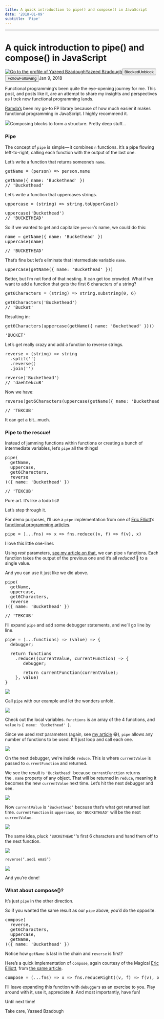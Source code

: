```yaml
---
title: A quick introduction to pipe() and compose() in JavaScript
date: '2018-01-09'
subtitle: 'Pipe'
---
```


* * *

# A quick introduction to pipe() and compose() in JavaScript

[![Go to the profile of Yazeed Bzadough](https://cdn-images-1.medium.com/fit/c/100/100/1*D0_8f6gW_H8ufCLRpsjVtA@2x.jpeg)](https://medium.freecodecamp.org/@yazeedb?source=post_header_lockup)[Yazeed Bzadough](https://medium.freecodecamp.org/@yazeedb)<span class="followState js-followState" data-user-id="93124e8e38fc"><button class="button button--smallest u-noUserSelect button--withChrome u-baseColor--buttonNormal button--withHover button--unblock js-unblockButton u-marginLeft10 u-xs-hide" data-action="sign-up-prompt" data-sign-in-action="toggle-block-user" data-requires-token="true" data-redirect="https://medium.freecodecamp.org/pipe-and-compose-in-javascript-5b04004ac937" data-action-source="post_header_lockup"><span class="button-label  button-defaultState">Blocked</span><span class="button-label button-hoverState">Unblock</span></button><button class="button button--primary button--smallest button--dark u-noUserSelect button--withChrome u-accentColor--buttonDark button--follow js-followButton u-marginLeft10 u-xs-hide" data-action="sign-up-prompt" data-sign-in-action="toggle-subscribe-user" data-requires-token="true" data-redirect="https://medium.com/_/subscribe/user/93124e8e38fc" data-action-source="post_header_lockup-93124e8e38fc-------------------------follow_byline"><span class="button-label  button-defaultState js-buttonLabel">Follow</span><span class="button-label button-activeState">Following</span></button></span><time datetime="2018-01-10T02:30:12.005Z">Jan 9, 2018</time><span class="middotDivider u-fontSize12"></span><span class="readingTime" title="4 min read"></span>

Functional programming’s been quite the eye-opening journey for me. This post, and posts like it, are an attempt to share my insights and perspectives as I trek new functional programming lands.

[Ramda’s](http://ramdajs.com/) been my go-to FP library because of how much easier it makes functional programming in JavaScript. I highly recommend it.

![](https://cdn-images-1.medium.com/max/1600/1*FKEc-DbmFn54VPLQmCOLRA.jpeg)Composing blocks to form a structure. Pretty deep stuff…

### Pipe

The concept of `pipe` is simple — it combines `n` functions. It’s a pipe flowing left-to-right, calling each function with the output of the last one.

Let’s write a function that returns someone’s `name`.

<pre name="42c1" id="42c1" class="graf graf--pre graf-after--p">getName = (person) => person.name</pre>

<pre name="1ffe" id="1ffe" class="graf graf--pre graf-after--pre">getName({ name: 'Buckethead' })
// 'Buckethead'</pre>

Let’s write a function that uppercases strings.

<pre name="7ad8" id="7ad8" class="graf graf--pre graf-after--p">uppercase = (string) => string.toUpperCase()</pre>

<pre name="e890" id="e890" class="graf graf--pre graf-after--pre">uppercase('Buckethead')
// 'BUCKETHEAD'</pre>

So if we wanted to get and capitalize `person`'s name, we could do this:

<pre name="61fa" id="61fa" class="graf graf--pre graf-after--p">name = getName({ name: 'Buckethead' })
uppercase(name)</pre>

<pre name="1db2" id="1db2" class="graf graf--pre graf-after--pre">// 'BUCKETHEAD'</pre>

That’s fine but let’s eliminate that intermediate variable `name`.

<pre name="3a51" id="3a51" class="graf graf--pre graf-after--p">uppercase(getName({ name: 'Buckethead' }))</pre>

Better, but I’m not fond of that nesting. It can get too crowded. What if we want to add a function that gets the first 6 characters of a string?

<pre name="320a" id="320a" class="graf graf--pre graf-after--p">get6Characters = (string) => string.substring(0, 6)</pre>

<pre name="b360" id="b360" class="graf graf--pre graf-after--pre">get6Characters('Buckethead')
// 'Bucket'</pre>

Resulting in:

<pre name="fac3" id="fac3" class="graf graf--pre graf-after--p">get6Characters(uppercase(getName({ name: 'Buckethead' })))</pre>

<pre name="02fd" id="02fd" class="graf graf--pre graf-after--pre">'BUCKET'</pre>

Let’s get really crazy and add a function to reverse strings.

<pre name="17f0" id="17f0" class="graf graf--pre graf-after--p">reverse = (string) => string
  .split('')
  .reverse()
  .join('')</pre>

<pre name="4c22" id="4c22" class="graf graf--pre graf-after--pre">reverse('Buckethead')
// 'daehtekcuB'</pre>

Now we have:

<pre name="ba9a" id="ba9a" class="graf graf--pre graf-after--p">reverse(get6Characters(uppercase(getName({ name: 'Buckethead' }))))</pre>

<pre name="68c8" id="68c8" class="graf graf--pre graf-after--pre">// 'TEKCUB'</pre>

It can get a bit…much.

### Pipe to the rescue!

Instead of jamming functions within functions or creating a bunch of intermediate variables, let’s `pipe` all the things!

<pre name="ba84" id="ba84" class="graf graf--pre graf-after--p">pipe(
  getName,
  uppercase,
  get6Characters,
  reverse 
)({ name: 'Buckethead' })</pre>

<pre name="29c9" id="29c9" class="graf graf--pre graf-after--pre">// 'TEKCUB'</pre>

Pure art. It’s like a todo list!

Let’s step through it.

For demo purposes, I’ll use a `pipe` implementation from one of [Eric Elliott](https://medium.com/@_ericelliott)’s [functional programming articles](https://medium.com/javascript-scene/reduce-composing-software-fe22f0c39a1d).

<pre name="e637" id="e637" class="graf graf--pre graf-after--p">pipe = (...fns) => x => fns.reduce((v, f) => f(v), x)</pre>

I love this little one-liner.

Using _rest_ parameters, [see my article on that](https://medium.com/@yazeedb/how-do-javascript-rest-parameters-actually-work-227726e16cc8), we can pipe `n` functions. Each function takes the output of the previous one and it’s all _reduced_ 👏 to a single value.

And you can use it just like we did above.

<pre name="a001" id="a001" class="graf graf--pre graf-after--p">pipe(
  getName,
  uppercase,
  get6Characters,
  reverse 
)({ name: 'Buckethead' })</pre>

<pre name="9140" id="9140" class="graf graf--pre graf-after--pre">// 'TEKCUB'</pre>

I’ll expand `pipe` and add some debugger statements, and we’ll go line by line.

<pre name="2842" id="2842" class="graf graf--pre graf-after--p">pipe = (...functions) => (value) => {
  debugger;</pre>

<pre name="92d4" id="92d4" class="graf graf--pre graf-after--pre">  return functions
    .reduce((currentValue, currentFunction) => {
       debugger;</pre>

<pre name="ac41" id="ac41" class="graf graf--pre graf-after--pre">       return currentFunction(currentValue);
    }, value)
}</pre>

![](https://cdn-images-1.medium.com/max/1600/1*jqrKgVeO-raAUJjuN-adug.png)

Call `pipe` with our example and let the wonders unfold.

![](https://cdn-images-1.medium.com/max/1600/1*rqi22p06rTtc2m0k1yHrRw.png)

Check out the local variables. `functions` is an array of the 4 functions, and `value` is `{ name: 'Buckethead' }`.

Since we used _rest_ parameters (again, see [my article](https://medium.com/@yazeedb/how-do-javascript-rest-parameters-actually-work-227726e16cc8) 😁), `pipe` allows any number of functions to be used. It’ll just loop and call each one.

![](https://cdn-images-1.medium.com/max/1600/1*UjM5plW8s--8chfQQg3cMg.png)

On the next debugger, we’re inside `reduce`. This is where `currentValue` is passed to `currentFunction` and returned.

We see the result is `'Buckethead'` because `currentFunction` returns the `.name` property of any object. That will be returned in `reduce`, meaning it becomes the new `currentValue` next time. Let’s hit the next debugger and see.

![](https://cdn-images-1.medium.com/max/1600/1*sEcE5tBFSpCzJZrKz8mmEQ.png)

Now `currentValue` is `‘Buckethead’` because that’s what got returned last time. `currentFunction` is `uppercase`, so `'BUCKETHEAD'` will be the next `currentValue`.

![](https://cdn-images-1.medium.com/max/1600/1*Va6taGFU8dSyhz1wLVMWMQ.png)

The same idea, pluck `‘BUCKETHEAD’`'s first 6 characters and hand them off to the next function.

![](https://cdn-images-1.medium.com/max/1600/1*YaI1oxsZW5qZZUC146DYoQ.png)

`reverse(‘.aedi emaS’)`

![](https://cdn-images-1.medium.com/max/1600/1*moIMQxr82r2Z8IuXwuZfKQ.png)

And you’re done!

### What about compose()?

It’s just `pipe` in the other direction.

So if you wanted the same result as our `pipe` above, you’d do the opposite.

<pre name="f81a" id="f81a" class="graf graf--pre graf-after--p">compose(
  reverse,
  get6Characters,
  uppercase,
  getName,
)({ name: 'Buckethead' })</pre>

Notice how `getName` is last in the chain and `reverse` is first?

Here’s a quick implementation of `compose`, again courtesy of the Magical [Eric Elliott](https://medium.com/@_ericelliott), from [the same article](https://medium.com/javascript-scene/reduce-composing-software-fe22f0c39a1d).

<pre name="a698" id="a698" class="graf graf--pre graf-after--p">compose = (...fns) => x => fns.reduceRight((v, f) => f(v), x);</pre>

I’ll leave expanding this function with `debugger`s as an exercise to you. Play around with it, use it, appreciate it. And most importantly, have fun!

Until next time!

Take care,
Yazeed Bzadough
  